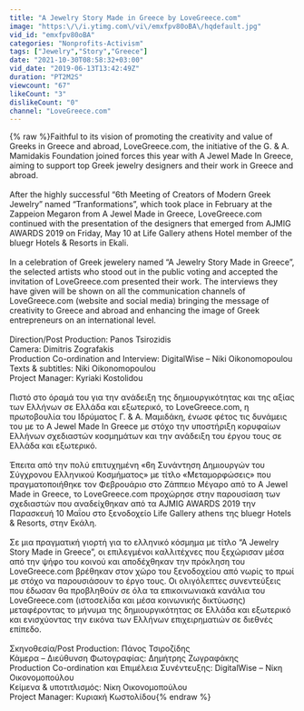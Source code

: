 ```yaml
---
title: "A Jewelry Story Made in Greece by LoveGreece.com"
image: "https:\/\/i.ytimg.com\/vi\/emxfpv80oBA\/hqdefault.jpg"
vid_id: "emxfpv80oBA"
categories: "Nonprofits-Activism"
tags: ["Jewelry","Story","Greece"]
date: "2021-10-30T08:58:32+03:00"
vid_date: "2019-06-13T13:42:49Z"
duration: "PT2M2S"
viewcount: "67"
likeCount: "3"
dislikeCount: "0"
channel: "LoveGreece.com"
---
```

{% raw %}Faithful to its vision of promoting the creativity and value of Greeks in Greece and abroad, LoveGreece.com, the initiative of the G. &amp; A. Mamidakis Foundation joined forces this year with A Jewel Made In Greece, aiming to support top Greek jewelry designers and their work in Greece and abroad.<br /><br />After the highly successful “6th Meeting of Creators of Modern Greek Jewelry” named “Tranformations”, which took place in February at the Zappeion Megaron from A Jewel Made in Greece, LoveGreece.com continued with the presentation of the designers that emerged from AJMIG AWARDS 2019 on Friday, May 10 at Life Gallery athens Hotel member of the bluegr Hotels &amp; Resorts in Ekali.<br /><br />In a celebration of Greek jewelery named “A Jewelry Story Made in Greece”, the selected artists who stood out in the public voting and accepted the invitation of LoveGreece.com presented their work. The interviews they have given will be shown on all the communication channels of LoveGreece.com (website and social media) bringing the message of creativity to Greece and abroad and enhancing the image of Greek entrepreneurs on an international level.<br /><br />Direction/Post Production: Panos Tsirozidis<br />Camera: Dimitris Zografakis<br />Production Co-ordination and Interview: DigitalWise – Niki Oikonomopoulou<br />Texts &amp; subtitles: Niki Oikonomopoulou<br />Project Manager: Kyriaki Kostolidou<br /><br />Πιστό στο όραμά του για την ανάδειξη της δημιουργικότητας και της αξίας των Ελλήνων σε Ελλάδα και εξωτερικό, το LoveGreece.com, η πρωτοβουλία του Ιδρύματος Γ. &amp; Α. Μαμιδάκη, ένωσε φέτος τις δυνάμεις του με το Α Jewel Made In Greece με στόχο την υποστήριξη κορυφαίων Ελλήνων σχεδιαστών κοσμημάτων και την ανάδειξη του έργου τους σε Ελλάδα και εξωτερικό.<br /><br />Έπειτα από την πολύ επιτυχημένη «6η Συνάντηση Δημιουργών του Σύγχρονου Ελληνικού Κοσμήματος» με τίτλο «Μεταμορφώσεις» που πραγματοποιήθηκε τον Φεβρουάριο στο Ζάππειο Μέγαρο από το A Jewel Made in Greece, το LoveGreece.com προχώρησε στην παρουσίαση των σχεδιαστών που αναδείχθηκαν από τα AJMIG AWARDS 2019 την Παρασκευή 10 Μαΐου στο ξενοδοχείο Life Gallery athens της bluegr Hotels &amp; Resorts, στην Εκάλη.<br /><br />Σε μια πραγματική γιορτή για το ελληνικό κόσμημα με τίτλο “Α Jewelry Story Made in Greece”, οι επιλεγμένοι καλλιτέχνες που ξεχώρισαν μέσα από την ψήφο του κοινού και αποδέχθηκαν την πρόκληση του LoveGreece.com βρέθηκαν στον χώρο του ξενοδοχείου από νωρίς το πρωί με στόχο να παρουσιάσουν το έργο τους. Οι ολιγόλεπτες συνεντεύξεις που έδωσαν θα προβληθούν σε όλα τα επικοινωνιακά κανάλια του LoveGreece.com (ιστοσελίδα και μέσα κοινωνικής δικτύωσης) μεταφέροντας το μήνυμα της δημιουργικότητας σε Ελλάδα και εξωτερικό και ενισχύοντας την εικόνα των Ελλήνων επιχειρηματιών σε διεθνές επίπεδο.<br /><br />Σκηνοθεσία/Post Production: Πάνος Τσιροζίδης<br />Κάμερα – Διεύθυνση Φωτογραφίας: Δημήτρης Ζωγραφάκης<br />Production Co-ordination και Επιμέλεια Συνέντευξης: DigitalWise – Νίκη Οικονομοπούλου<br />Κείμενα &amp; υποτιτλισμός: Νίκη Οικονομοπούλου<br />Project Manager: Κυριακή Κωστολίδου{% endraw %}
